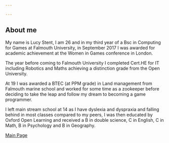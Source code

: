 ```yaml
---

---
```


## **About me**
  
My name is Lucy Stent, I am 26 and in my third year of a Bsc in Computing for Games at Falmouth University, in September 2017
I was awarded for academic achievement at the Women in Games conference in London.

The year before coming to Falmouth University I completed Cert.HE for IT including Robotics and Maths achieving a distinction grade from   the Open University.

At 19 I was awarded a BTEC (at PPM grade) in Land management from Falmouth marine school and worked for some time as a zookeeper before   deciding to take the leap and follow my dream to becoming a game programmer.

I left main stream school at 14 as I have dyslexia and dyspraxia and falling behind in most classes compared to my peers, I was then       educated by Oxford Open Learning and received a B in double science, C in English, C in Math, B in Psychology and B in Geography.
  
<a href="index.html">Main Page</a>
